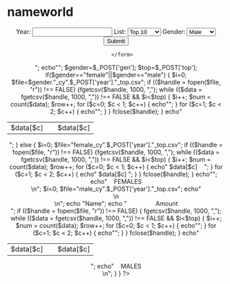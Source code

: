 # nameworld
<html>
<body>
<center>
<form action="<?php echo htmlentities($_SERVER['PHP_SELF']); ?>" method="post">

Year: <input type="text" id="year" name="year" required>
List: <select id="top" name="top">
		<option value="10">Top 10 </option>
		<option value="20">Top 20 </option>
		<option value="100">Top 100 </option>
		<option value="1000">Top 1000 </option></select>
Gender: <select id="gen" name="gen">
		<option value="male">Male</option>
		<option value="female">Female</option>
		<option value="both">Both</option>
		</select>	
		<input type="submit" value="Submit" name="submit">
		<br />

		</form>
<?php
$row = 1;
	if(isset($_POST['submit'])) 
	{
		echo "Name";
		echo "&nbsp;&nbsp;&nbsp;&nbsp;&nbsp;&nbsp;&nbsp;&nbsp;&nbsp;&nbsp;&nbsp;&nbsp;&nbsp;&nbsp;&nbsp;&nbsp;&nbsp;Amount<br /> ";
		echo"<TABLE>";
		$gender=$_POST['gen'];
		$top=$_POST['top'];
		if($gender=="female"||$gender=="male")
		{
		$i=0;
		$file=$gender."_cy".$_POST['year']."_top.csv";
		if (($handle = fopen($file, "r")) !== FALSE) {fgetcsv($handle, 1000, ",");
		while (($data = fgetcsv($handle, 1000, ",")) !== FALSE && $i<$top) 
		{
			$i++;
       			$num = count($data);
        		$row++;
        		for ($c=0; $c < 1; $c++) 
			{
            		echo"<TR><TD> $data[$c]&nbsp;&nbsp;&nbsp;&nbsp;</TD>";
        		}
			for ($c=1; $c < 2; $c++) 
			{
           		echo"<TD> $data[$c] </TD></TR>";
        		}
   		 }
    		fclose($handle);
		}
		echo"</TABLE>";
	}
	else
	{
		$i=0;
		$file="female_cy".$_POST['year']."_top.csv";
		if (($handle = fopen($file, "r")) !== FALSE) {fgetcsv($handle, 1000, ",");
		while (($data = fgetcsv($handle, 1000, ",")) !== FALSE && $i<$top) 
		{
			$i++;
       			$num = count($data);
       			$row++;
        		for ($c=0; $c < 1; $c++) 
			{
            			echo"<TR><TD> $data[$c]&nbsp;&nbsp;&nbsp;&nbsp;</TD>";
        		}
			for ($c=1; $c < 2; $c++) 
			{
            			echo"<TD> $data[$c] </TD></TR>";
        		}
    		}
   		 fclose($handle);
	}
	echo"</TABLE>";
	echo"&nbsp;&nbsp;&nbsp;&nbsp;FEMALES <br />\n";
$i=0;
	$file="male_cy".$_POST['year']."_top.csv";
	echo"<br />\n<br />\n<TABLE>";
		echo "Name";
		echo "&nbsp;&nbsp;&nbsp;&nbsp;&nbsp;&nbsp;&nbsp;&nbsp;&nbsp;&nbsp;&nbsp;&nbsp;&nbsp;&nbsp;&nbsp;&nbsp;&nbsp;Amount<br /> ";
	if (($handle = fopen($file, "r")) !== FALSE) 
	{
		fgetcsv($handle, 1000, ",");
		while (($data = fgetcsv($handle, 1000, ",")) !== FALSE && $i<$top) 
		{
			$i++;
     		   	$num = count($data);
        		$row++;
     		   	for ($c=0; $c < 1; $c++) 
			{
            			echo"<TR><TD> $data[$c]&nbsp;&nbsp;&nbsp;&nbsp;</TD>";
       			}
			for ($c=1; $c < 2; $c++) 
			{
				echo"<TD> $data[$c] </TD></TR>";
        		}
    		}
    		fclose($handle);
	}
	echo"</TABLE>";
	echo"&nbsp;&nbsp;&nbsp;&nbsp;MALES <br />\n";
}
}
?>
</center>
</body>
</html>
